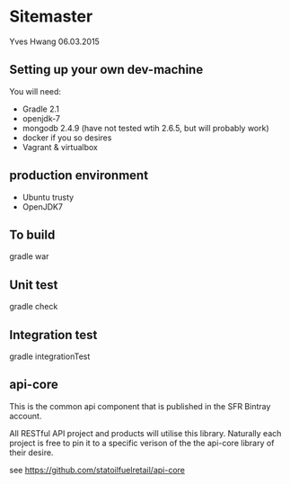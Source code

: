 Sitemaster
======

Yves Hwang
06.03.2015

Setting up your own dev-machine
-------------------------------
You will need:

* Gradle 2.1
* openjdk-7
* mongodb 2.4.9 (have not tested wtih 2.6.5, but will probably work)
* docker if you so desires
* Vagrant & virtualbox

production environment
----------------------
* Ubuntu trusty
* OpenJDK7

To build
--------
gradle war

Unit test
---------
gradle check

Integration test
----------------
gradle integrationTest

api-core
--------
This is the common api component that is published in the SFR Bintray account.

All RESTful API project and products will utilise this library. Naturally each project is free to pin it to a specific verison of the the api-core library of their desire.

see https://github.com/statoilfuelretail/api-core
